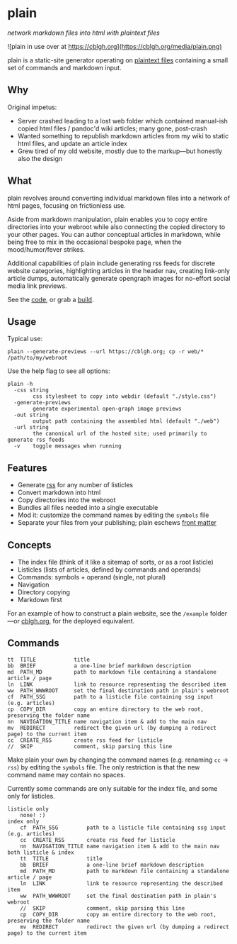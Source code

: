 # plain
_network markdown files into html with plaintext files_

![plain in use over at https://cblgh.org](https://cblgh.org/media/plain.png)

plain is a static-site generator operating on [plaintext
files](https://en.wikipedia.org/wiki/Plain_text) containing a small set of commands and
markdown input.

## Why
Original impetus:

* Server crashed leading to a lost web folder which contained manual-ish copied html files / pandoc'd wiki articles; many gone, post-crash
* Wanted something to republish markdown articles from my wiki to static html files, and update an article index
* Grew tired of my old website, mostly due to the markup—but honestly also the design

## What

plain revolves around converting individual markdown files into a network of html pages,
focusing on frictionless use.

Aside from markdown manipulation, plain enables you to copy entire directories into your
webroot while also connecting the copied directory to your other pages. You can author
conceptual articles in markdown, while being free to mix in the occasional bespoke page, when
the mood/humor/fever strikes.

Additional capabilities of plain include generating rss feeds for discrete
website categories, highlighting articles in the header nav, creating link-only
article dumps, automatically generate opengraph images for no-effort social
media link previews.

See the [code](https://github.com/cblgh/plain), or grab a [build](https://github.com/cblgh/plain/releases/).

## Usage
Typical use: 

```
plain --generate-previews --url https://cblgh.org; cp -r web/* /path/to/my/webroot   
```

Use the help flag to see all options:

```
plain -h
  -css string
        css stylesheet to copy into webdir (default "./style.css")
  -generate-previews
        generate experimental open-graph image previews
  -out string
        output path containing the assembled html (default "./web")
  -url string
        the canonical url of the hosted site; used primarily to generate rss feeds
  -v    toggle messages when running
```

## Features

* Generate [rss](https://en.wikipedia.org/wiki/RSS) for any number of listicles
* Convert markdown into html
* Copy directories into the webroot
* Bundles all files needed into a single executable
* Mod it: customize the command names by editing the `symbols` file
* Separate your files from your publishing; plain eschews [front matter](https://gohugo.io/content-management/front-matter/)

## Concepts

* The index file (think of it like a sitemap of sorts, or as a root listicle)
* Listicles (lists of articles, defined by commands and operands)
* Commands: symbols + operand (single, not plural)
* Navigation
* Directory copying
* Markdown first

For an example of how to construct a plain website, see the `/example` folder—or [cblgh.org](https://cblgh.org), for the deployed equivalent.

## Commands
```
tt  TITLE            title
bb  BRIEF            a one-line brief markdown description
md  PATH_MD          path to markdown file containing a standalone article / page
ln  LINK             link to resource representing the described item
ww  PATH_WWWROOT     set the final destination path in plain's webroot
cf  PATH_SSG         path to a listicle file containing ssg input (e.g. articles)
cp  COPY_DIR         copy an entire directory to the web root, preserving the folder name
nn  NAVIGATION_TITLE name navigation item & add to the main nav
mv  REDIRECT         redirect the given url (by dumping a redirect page) to the current item
cc  CREATE_RSS       create rss feed for listicle
//  SKIP             comment, skip parsing this line
``` 

Make plain your own by changing the command names (e.g. renaming `cc` -> `rss`) by editing the `symbols` file. The only
restriction is that the new command name may contain no spaces.


Currently some commands are only suitable for the index file, and some only for listicles.

```
listicle only
    none! :)
index only
    cf  PATH_SSG         path to a listicle file containing ssg input (e.g. articles) 
    cc  CREATE_RSS       create rss feed for listicle 
    nn  NAVIGATION_TITLE name navigation item & add to the main nav
both listicle & index
    tt  TITLE            title
    bb  BRIEF            a one-line brief markdown description
    md  PATH_MD          path to markdown file containing a standalone article / page
    ln  LINK             link to resource representing the described item
    ww  PATH_WWWROOT     set the final destination path in plain's webroot
    //  SKIP             comment, skip parsing this line
    cp  COPY_DIR         copy an entire directory to the web root, preserving the folder name 
    mv  REDIRECT         redirect the given url (by dumping a redirect page) to the current item
```
